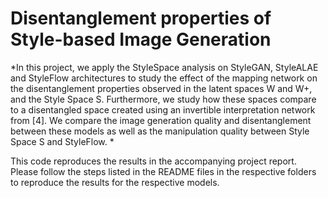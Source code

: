 # Disentanglement properties of Style-based Image Generation

*In this project, we apply the StyleSpace analysis on StyleGAN, StyleALAE and StyleFlow architectures to study the effect of the mapping network on the disentanglement properties observed in the latent spaces W and W+, and the Style Space S. Furthermore, we study how these spaces compare to a disentangled space created using an invertible interpretation network from [4]. We compare the image generation quality and disentanglement between these models as well as the manipulation quality between Style Space S and StyleFlow.
*

This code reproduces the results in the accompanying project report. Please follow the steps listed in the README files in the respective folders to reproduce the results for the respective models.
